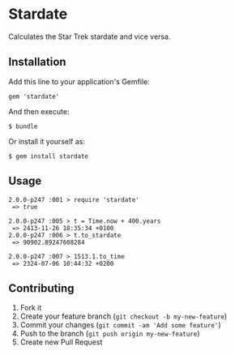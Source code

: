 # Stardate

  Calculates the Star Trek stardate and vice versa.

## Installation

Add this line to your application's Gemfile:

    gem 'stardate'

And then execute:

    $ bundle

Or install it yourself as:

    $ gem install stardate

## Usage

    2.0.0-p247 :001 > require 'stardate'
     => true

    2.0.0-p247 :005 > t = Time.now + 400.years
     => 2413-11-26 18:35:34 +0100 
    2.0.0-p247 :006 > t.to_stardate
     => 90902.89247608284

    2.0.0-p247 :007 > 1513.1.to_time
     => 2324-07-06 10:44:32 +0200

## Contributing

1. Fork it
2. Create your feature branch (`git checkout -b my-new-feature`)
3. Commit your changes (`git commit -am 'Add some feature'`)
4. Push to the branch (`git push origin my-new-feature`)
5. Create new Pull Request
